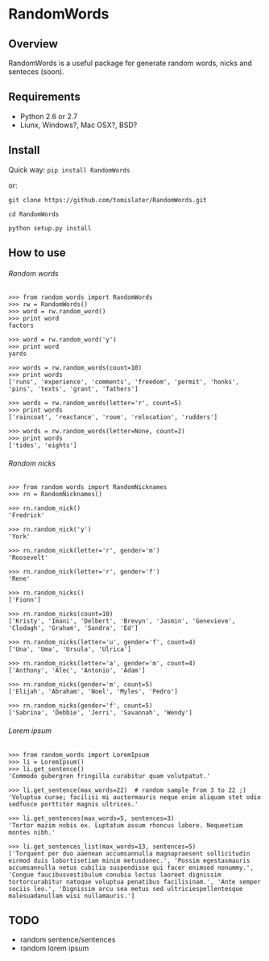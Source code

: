RandomWords
===========

Overview
--------

RandomWords is a useful package for generate random words, nicks and senteces (soon).

Requirements
------------

* Python 2.6 or 2.7
* Liunx, Windows?, Mac OSX?, BSD?

Install
-------

Quick way: `pip install RandomWords`

or:

`git clone https://github.com/tomislater/RandomWords.git`

`cd RandomWords`

`python setup.py install`

How to use
----------

###### Random words
    >>> from random_words import RandomWords
    >>> rw = RandomWords()
    >>> word = rw.random_word()
    >>> print word
    factors

    >>> word = rw.random_word('y')
    >>> print word
    yards

    >>> words = rw.random_words(count=10)
    >>> print words
    ['runs', 'experience', 'comments', 'freedom', 'permit', 'honks', 'pins', 'texts', 'grant', 'fathers']

    >>> words = rw.random_words(letter='r', count=5)
    >>> print words
    ['raincoat', 'reactance', 'room', 'relocation', 'rudders']

    >>> words = rw.random_words(letter=None, count=2)
    >>> print words
    ['tides', 'eights']

###### Random nicks
    >>> from random_words import RandomNicknames
    >>> rn = RandomNicknames()
    
    >>> rn.random_nick()
    'Fredrick'
    
    >>> rn.random_nick('y')
    'York'
    
    >>> rn.random_nick(letter='r', gender='m')
    'Roosevelt'
    
    >>> rn.random_nick(letter='r', gender='f')
    'Rene'
    
    >>> rn.random_nicks()
    ['Fionn']
    
    >>> rn.random_nicks(count=10)
    ['Kristy', 'Imani', 'Delbert', 'Brevyn', 'Jasmin', 'Genevieve', 'Clodagh', 'Graham', 'Sondra', 'Ed']
    
    >>> rn.random_nicks(letter='u', gender='f', count=4)
    ['Una', 'Uma', 'Ursula', 'Ulrica']

    >>> rn.random_nicks(letter='a', gender='m', count=4)
    ['Anthony', 'Alec', 'Antonio', 'Adam']
    
    >>> rn.random_nicks(gender='m', count=5)
    ['Elijah', 'Abraham', 'Noel', 'Myles', 'Pedro']

    >>> rn.random_nicks(gender='f', count=5)
    ['Sabrina', 'Debbie', 'Jerri', 'Savannah', 'Wendy']

###### Lorem ipsum
    >>> from random_words import LoremIpsum
    >>> li = LoremIpsum()
    >>> li.get_sentence()
    'Commodo gubergren fringilla curabitur quam volutpatut.'
    
    >>> li.get_sentence(max_words=22)  # random sample from 3 to 22 ;)
    'Voluptua curae; facilisi mi auctormauris neque enim aliquam stet odio sedfusce porttitor magnis ultrices.'

    >>> li.get_sentences(max_words=5, sentences=3)
    'Tortor mazim nobis ex. Luptatum assum rhoncus labore. Nequeetiam montes nibh.'
    
    >>> li.get_sentences_list(max_words=13, sentences=5)
    ['Torquent per duo aaenean accumsannulla magnapraesent sollicitudin eirmod duis lobortisetiam minim metusdonec.', 'Possim egestasmauris accumsannulla netus cubilia suspendisse qui facer enimsed nonummy.', 'Congue faucibusvestibulum conubia lectus laoreet dignissim tortorcurabitur natoque voluptua penatibus facilisinam.', 'Ante semper sociis leo.', 'Dignissim arcu sea metus sed ultriciespellentesque malesuadanullam wisi nullamauris.']

TODO
----

* random sentence/sentences
* random lorem ipsum
